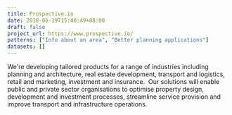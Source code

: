 ```yaml
---
title: Prospective.io
date: 2018-06-19T15:40:49+08:00
draft: false
project_url: https://www.prospective.io/
patterns: ["Info about an area", "Better planning applications"]
datasets: []
---
```


We're developing tailored products for a range of industries including planning and architecture, real estate development, transport and logistics, retail and marketing, investment and insurance.
​
Our solutions will enable public and private sector organisations to optimise property design, development and investment processes, streamline service provision and improve transport and infrastructure operations.